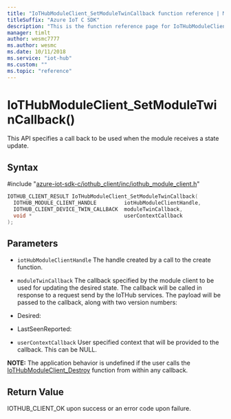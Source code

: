 ```yaml
---                             
title: "IoTHubModuleClient_SetModuleTwinCallback function reference | Microsoft Docs" 
titleSuffix: "Azure IoT C SDK"            
description: "This is the function reference page for IoTHubModuleClient_SetModuleTwinCallback() in the Azure IoT C SDK. This SDK is used with the Azure IoT Hub and Azure IoT Hub Device Provisioning Service"            
manager: timlt                 
author: wesmc7777              
ms.author: wesmc               
ms.date: 10/11/2018                    
ms.service: "iot-hub"             
ms.custom: ""                
ms.topic: "reference"        
---                            
```


# IoTHubModuleClient_SetModuleTwinCallback()

This API specifies a call back to be used when the module receives a state update.

## Syntax

\#include "[azure-iot-sdk-c/iothub_client/inc/iothub_module_client.h](../iothub-module-client-h.md)"  
```C
IOTHUB_CLIENT_RESULT IoTHubModuleClient_SetModuleTwinCallback(
  IOTHUB_MODULE_CLIENT_HANDLE         iotHubModuleClientHandle,
  IOTHUB_CLIENT_DEVICE_TWIN_CALLBACK  moduleTwinCallback,
  void *                              userContextCallback
);
```

## Parameters
* `iotHubModuleClientHandle` The handle created by a call to the create function. 

* `moduleTwinCallback` The callback specified by the module client to be used for updating the desired state. The callback will be called in response to a request send by the IoTHub services. The payload will be passed to the callback, along with two version numbers:

* Desired:

* LastSeenReported: 

* `userContextCallback` User specified context that will be provided to the callback. This can be NULL.

**NOTE:** The application behavior is undefined if the user calls the [IoTHubModuleClient_Destroy](../iothub-module-client-h/iothubmoduleclient-destroy.md) function from within any callback.

## Return Value
IOTHUB_CLIENT_OK upon success or an error code upon failure.

